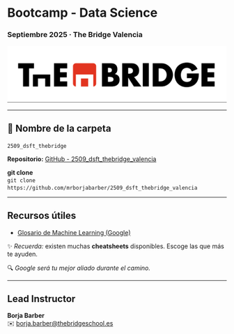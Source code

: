 #  Bootcamp - Data Science  
### Septiembre 2025 · The Bridge Valencia  

![The Bridge](./img/logo.png)

---

## 📂 Nombre de la carpeta  
`2509_dsft_thebridge`

**Repositorio:** [GitHub - 2509_dsft_thebridge_valencia](https://github.com/mrborjabarber/2509_dsft_thebridge_valencia)  

 
 **git clone**  
`git clone https://github.com/mrborjabarber/2509_dsft_thebridge_valencia`

---

## Recursos útiles  
- [Glosario de Machine Learning (Google)](https://developers.google.com/machine-learning/glossary)  

✨ *Recuerda:* existen muchas **cheatsheets** disponibles. Escoge las que más te ayuden.  

🔍 *Google será tu mejor aliado durante el camino.*  

---

##  Lead Instructor  
**Borja Barber**  
✉️ borja.barber@thebridgeschool.es  
